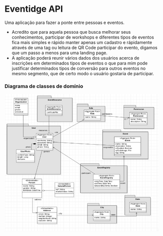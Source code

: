 # Eventidge API

Uma aplicação para fazer a ponte entre pessoas e eventos.

- Acredito que para aquela pessoa que busca melhorar seus conhecimentos, participar 
de workshops e diferentes tipos de eventos fica mais simples e rápido manter apenas um 
cadastro e rápidamente através de uma tag ou leitura de QR Code participar do evento, 
digamos que um passo a menos para uma landing page.
- A aplicação poderá reunir vários dados dos usuários acerca de inscrições em determinados 
tipos de eventos o que para mim pode justificar determinados tipos de conversão para outros 
eventos no mesmo segmento, que de certo modo o usuário gostaria de participar.

### Diagrama de classes de domínio
![Diagrama de classes de domínio](assets/diagrama_v1.png)
